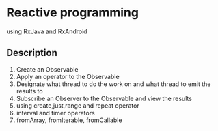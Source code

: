 # Reactive programming
using RxJava and RxAndroid

## Description
1. Create an Observable
2. Apply an operator to the Observable
3. Designate what thread to do the work on and what thread to emit the results to
4. Subscribe an Observer to the Observable and view the results
5. using create,just,range and repeat operator
6. interval and timer operators
7. fromArray, fromIterable, fromCallable